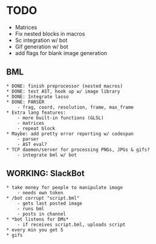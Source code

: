 # TODO

* Matrices
* Fix nested blocks in macros
* Sc integration w/ bot
* Gif generation w/ bot
* add flags for blank image generation


## BML
    * DONE: finish preprocessor (nested macros)
    * DONE: test AST, hook up w/ image library
    * DONE: Integrate lasso
    * DONE: PARSER
        - frag, coord, resolution, frame, max_frame
    * Extra lang features:
        - more built-in functions (GLSL)
        - matrices
        - repeat block
    * Maybe: add pretty error reporting w/ codespan
        - parser
        - AST eval?
    * TCP daemon/server for processing PNGs, JPGs & gifs?
        - integrate bml w/ bot

## WORKING: SlackBot
    * take money for people to manipulate image
        - needs own token
    * /bot corrupt "script.bml"
        - gets last posted image
        - runs bml
        - posts in channel 
    * *bot listens for DMs*
        - if receives script.bml, uploads script
    * every min you get 5
    * gifs


